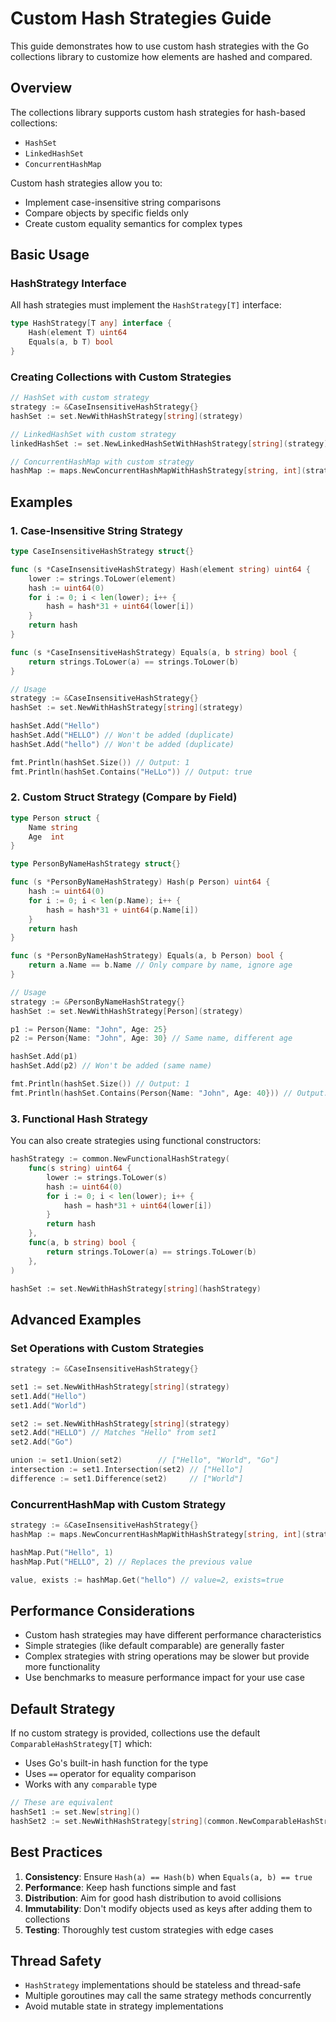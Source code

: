 # Custom Hash Strategies Guide

This guide demonstrates how to use custom hash strategies with the Go collections library to customize how elements are hashed and compared.

## Overview

The collections library supports custom hash strategies for hash-based collections:
- `HashSet`
- `LinkedHashSet` 
- `ConcurrentHashMap`

Custom hash strategies allow you to:
- Implement case-insensitive string comparisons
- Compare objects by specific fields only
- Create custom equality semantics for complex types

## Basic Usage

### HashStrategy Interface

All hash strategies must implement the `HashStrategy[T]` interface:

```go
type HashStrategy[T any] interface {
    Hash(element T) uint64
    Equals(a, b T) bool
}
```

### Creating Collections with Custom Strategies

```go
// HashSet with custom strategy
strategy := &CaseInsensitiveHashStrategy{}
hashSet := set.NewWithHashStrategy[string](strategy)

// LinkedHashSet with custom strategy  
linkedHashSet := set.NewLinkedHashSetWithHashStrategy[string](strategy)

// ConcurrentHashMap with custom strategy
hashMap := maps.NewConcurrentHashMapWithHashStrategy[string, int](strategy)
```

## Examples

### 1. Case-Insensitive String Strategy

```go
type CaseInsensitiveHashStrategy struct{}

func (s *CaseInsensitiveHashStrategy) Hash(element string) uint64 {
    lower := strings.ToLower(element)
    hash := uint64(0)
    for i := 0; i < len(lower); i++ {
        hash = hash*31 + uint64(lower[i])
    }
    return hash
}

func (s *CaseInsensitiveHashStrategy) Equals(a, b string) bool {
    return strings.ToLower(a) == strings.ToLower(b)
}

// Usage
strategy := &CaseInsensitiveHashStrategy{}
hashSet := set.NewWithHashStrategy[string](strategy)

hashSet.Add("Hello")
hashSet.Add("HELLO") // Won't be added (duplicate)
hashSet.Add("hello") // Won't be added (duplicate)

fmt.Println(hashSet.Size()) // Output: 1
fmt.Println(hashSet.Contains("HeLLo")) // Output: true
```

### 2. Custom Struct Strategy (Compare by Field)

```go
type Person struct {
    Name string
    Age  int
}

type PersonByNameHashStrategy struct{}

func (s *PersonByNameHashStrategy) Hash(p Person) uint64 {
    hash := uint64(0)
    for i := 0; i < len(p.Name); i++ {
        hash = hash*31 + uint64(p.Name[i])
    }
    return hash
}

func (s *PersonByNameHashStrategy) Equals(a, b Person) bool {
    return a.Name == b.Name // Only compare by name, ignore age
}

// Usage
strategy := &PersonByNameHashStrategy{}
hashSet := set.NewWithHashStrategy[Person](strategy)

p1 := Person{Name: "John", Age: 25}
p2 := Person{Name: "John", Age: 30} // Same name, different age

hashSet.Add(p1)
hashSet.Add(p2) // Won't be added (same name)

fmt.Println(hashSet.Size()) // Output: 1
fmt.Println(hashSet.Contains(Person{Name: "John", Age: 40})) // Output: true
```

### 3. Functional Hash Strategy

You can also create strategies using functional constructors:

```go
hashStrategy := common.NewFunctionalHashStrategy(
    func(s string) uint64 {
        lower := strings.ToLower(s)
        hash := uint64(0)
        for i := 0; i < len(lower); i++ {
            hash = hash*31 + uint64(lower[i])
        }
        return hash
    },
    func(a, b string) bool {
        return strings.ToLower(a) == strings.ToLower(b)
    },
)

hashSet := set.NewWithHashStrategy[string](hashStrategy)
```

## Advanced Examples

### Set Operations with Custom Strategies

```go
strategy := &CaseInsensitiveHashStrategy{}

set1 := set.NewWithHashStrategy[string](strategy)
set1.Add("Hello")
set1.Add("World")

set2 := set.NewWithHashStrategy[string](strategy)
set2.Add("HELLO") // Matches "Hello" from set1
set2.Add("Go")

union := set1.Union(set2)        // ["Hello", "World", "Go"]
intersection := set1.Intersection(set2) // ["Hello"]
difference := set1.Difference(set2)     // ["World"]
```

### ConcurrentHashMap with Custom Strategy

```go
strategy := &CaseInsensitiveHashStrategy{}
hashMap := maps.NewConcurrentHashMapWithHashStrategy[string, int](strategy)

hashMap.Put("Hello", 1)
hashMap.Put("HELLO", 2) // Replaces the previous value

value, exists := hashMap.Get("hello") // value=2, exists=true
```

## Performance Considerations

- Custom hash strategies may have different performance characteristics
- Simple strategies (like default comparable) are generally faster
- Complex strategies with string operations may be slower but provide more functionality
- Use benchmarks to measure performance impact for your use case

## Default Strategy

If no custom strategy is provided, collections use the default `ComparableHashStrategy[T]` which:
- Uses Go's built-in hash function for the type
- Uses `==` operator for equality comparison
- Works with any `comparable` type

```go
// These are equivalent
hashSet1 := set.New[string]()
hashSet2 := set.NewWithHashStrategy[string](common.NewComparableHashStrategy[string]())
```

## Best Practices

1. **Consistency**: Ensure `Hash(a) == Hash(b)` when `Equals(a, b) == true`
2. **Performance**: Keep hash functions simple and fast
3. **Distribution**: Aim for good hash distribution to avoid collisions
4. **Immutability**: Don't modify objects used as keys after adding them to collections
5. **Testing**: Thoroughly test custom strategies with edge cases

## Thread Safety

- `HashStrategy` implementations should be stateless and thread-safe
- Multiple goroutines may call the same strategy methods concurrently
- Avoid mutable state in strategy implementations